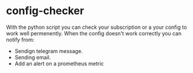 # config-checker

With the python script you can check your subscription or a your config to work well permenently.
When the config doesn't work correctly you can notify from:
- Sendign telegram message.
- Sending email.
- Add an alert on a prometheus metric
